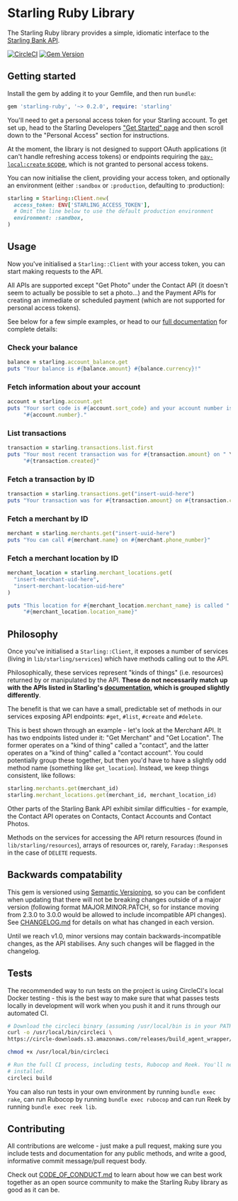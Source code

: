# Starling Ruby Library

The Starling Ruby library provides a simple, idiomatic interface to the [Starling Bank API](https://developer.starlingbank.com).

[![CircleCI](https://circleci.com/gh/timrogers/starling-ruby/tree/master.svg?style=svg)](https://circleci.com/gh/timrogers/starling-ruby/tree/master)
[![Gem Version](https://badge.fury.io/rb/starling-ruby.svg)](https://badge.fury.io/rb/starling-ruby)

## Getting started

Install the gem by adding it to your Gemfile, and then run `bundle`:

```ruby
gem 'starling-ruby', '~> 0.2.0', require: 'starling'
```

You'll need to get a personal access token for your Starling account. To get set up,
head to the Starling Developers 
["Get Started" page](https://developer.starlingbank.com/get-started) and then scroll
down to the "Personal Access" section for instructions.

At the moment, the library is not designed to
support OAuth applications (it can't handle refreshing access tokens) or endpoints
requiring the [`pay-local:create` scope](https://developer.starlingbank.com/tiers),
which is not granted to personal access tokens.

You can now initialise the client, providing your access token, and optionally an
environment (either `:sandbox` or `:production`, defaulting to :production):

```ruby
starling = Starling::Client.new(
  access_token: ENV['STARLING_ACCESS_TOKEN'],
  # Omit the line below to use the default production environment
  environment: :sandbox,
)
```

## Usage

Now you've initialised a `Starling::Client` with your access token, you can start making
requests to the API. 

All APIs are supported except "Get Photo" under the Contact API (it doesn't seem to
actually be possible to set a photo...) and the Payment APIs for creating an immediate or scheduled payment (which are not supported for personal access tokens).

See below for a few simple examples, or head to our
[full documentation](http://www.rubydoc.info/github/timrogers/starling-ruby/master) for
complete details:

### Check your balance

```ruby
balance = starling.account_balance.get
puts "Your balance is #{balance.amount} #{balance.currency}!"
```

### Fetch information about your account

```ruby
account = starling.account.get
puts "Your sort code is #{account.sort_code} and your account number is " \
     "#{account.number}."
```

### List transactions

```ruby
transaction = starling.transactions.list.first
puts "Your most recent transaction was for #{transaction.amount} on " \
     "#{transaction.created}"
```

### Fetch a transaction by ID

```ruby
transaction = starling.transactions.get("insert-uuid-here")
puts "Your transaction was for #{transaction.amount} on #{transaction.created}"
```

### Fetch a merchant by ID

```ruby
merchant = starling.merchants.get("insert-uuid-here")
puts "You can call #{merchant.name} on #{merchant.phone_number}"
```

### Fetch a merchant location by ID

```ruby
merchant_location = starling.merchant_locations.get(
  "insert-merchant-uid-here",
  "insert-merchant-location-uid-here"
)

puts "This location for #{merchant_location.merchant_name} is called " \
     "#{merchant_location.location_name}"
```

## Philosophy

Once you've initialised a `Starling::Client`, it exposes a number of services (living
in `lib/starling/services`) which have methods calling out to the API. 

Philosophically, these services represent "kinds of things" (i.e. resources) returned by 
or manipulated by the API. __These do not necessarily match up with the APIs listed in
Starling's [documentation](https://developer.starlingbank.com/docs), which is grouped slightly differently__. 

The benefit is that we can have a small, predictable set of methods in our
services exposing API endpoints: `#get`, `#list`, `#create` and `#delete`. 

This is best shown through an example - let's look at the Merchant API. It has two
endpoints listed under it: "Get Merchant" and "Get Location". The former operates on
a "kind of thing" called a "contact", and the latter operates on a "kind of thing" called
a "contact account". You could potentially group these together, but then you'd have to
have a slightly odd method name (something like `get_location`). Instead, we keep things
consistent, like follows:

```ruby
starling.merchants.get(merchant_id)
starling.merchant_locations.get(merchant_id, merchant_location_id)
```

Other parts of the Starling Bank API exhibit similar difficulties - for example, the
Contact API operates on Contacts, Contact Accounts and Contact Photos.

Methods on the services for accessing the API return resources (found in
`lib/starling/resources`), arrays of resources or, rarely, `Faraday::Response`s in the
case of `DELETE` requests.

## Backwards compatability

This gem is versioned using [Semantic Versioning](http://semver.org/), so you can be
confident when updating that there will not be breaking changes outside of a major
version (following format MAJOR.MINOR.PATCH, so for instance moving from 2.3.0 to 3.0.0
would be allowed to include incompatible API changes). See
[CHANGELOG.md](https://github.com/timrogers/starling-ruby/tree/master/CHANGELOG.md) for
details on what has changed in each version.

Until we reach v1.0, minor versions may contain backwards-incompatible changes, as the
API stabilises. Any such changes will be flagged in the changelog.

## Tests

The recommended way to run tests on the project is using CircleCI's local Docker
testing - this is the best way to make sure that what passes tests locally in development
will work when you push it and it runs through our automated CI.

```bash
# Download the circleci binary (assuming /usr/local/bin is in your PATH)
curl -o /usr/local/bin/circleci \
https://circle-downloads.s3.amazonaws.com/releases/build_agent_wrapper/circleci

chmod +x /usr/local/bin/circleci

# Run the full CI process, including tests, Rubocop and Reek. You'll need Docker
# installed.
circleci build
```

You can also run tests in your own environment by running `bundle exec rake`, can
run Rubocop by running `bundle exec rubocop` and can run Reek by running `bundle exec
reek lib`.

## Contributing

All contributions are welcome - just make a pull request, making sure you include tests
and documentation for any public methods, and write a good, informative commit
message/pull request body.

Check out
[CODE_OF_CONDUCT.md](https://github.com/timrogers/starling-ruby/blob/master/CODE_OF_CONDUCT.md)
to learn about how we can best work together as an open source community to make the
Starling Ruby library as good as it can be.
